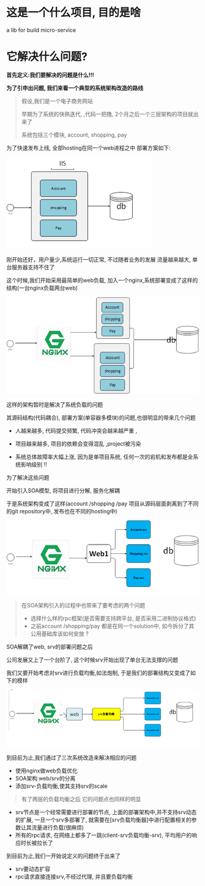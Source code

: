 # 这是一个什么项目, 目的是啥

a lib for build micro-service 


# 它解决什么问题?

**首先定义:我们要解决的问题是什么!!!**

**为了引申出问题, 我们来看一个典型的系统架构改造的路线**

>  假设,我们是一个电子商务网站
>
> 早期为了系统的快熟迭代, ,代码一把撸, 2个月之后一个三层架构的项目就出来了
>
> 系统包括三个模块, account, shopping, pay


为了快速发布上线, 全部hosting在同一个web进程之中
部署方案如下: 

![](/docs/3y-art.png)

刚开始还好，用户量少,系统运行一切正常, 不过随者业务的发展
流量越来越大, 单台服务器支持不住了

这个时候,我们开始采用最简单的web负载, 加入一个nginx,系统部署变成了这样的结构(一台nginx负载两台web)

![](/docs/web-nginx.png)

这样的架构暂时是解决了系统负载的问题

其源码结构(代码耦合), 部署方案(单容器多模块)的问题,也很明显的带来几个问题

-   人越来越多, 代码提交频繁,  代码冲突会越来越严重 , 

-  项目越来越多, 项目的依赖会变得混乱 ,project被污染

-  系统总体故障率大幅上涨,  因为是单项目系统, 任何一次的宕机和发布都是全系统影响级别 !!


为了解决这些问题 

开始引入SOA模型, 将项目进行分解, 服务化解耦

于是系统架构变成了这样(account /shopping /pay 项目从源码层面剥离到了不同的git repository中, 发布也在不同的hosting中)

![](/docs/soa.png)

> 在SOA架构引入的过程中也带来了要考虑的两个问题
> -  选择什么样的rpc框架(是否需要支持跨平台, 是否采用二进制协议格式)
> -  之前account /shopping/pay 都是在同一个solution中, 如今拆分了其公用基础库该如何安放 ?
> 


SOA解耦了web, srv的部署问题之后

公司发展又上了一个台阶了, 这个时候srv开始出现了单台无法支撑的问题

我们又要开始考虑对srv进行负载均衡,如法炮制, 于是我们的部署结构又变成了如下的模样

![](/docs/srv-lbs.png)

到目前为止,我们通过了三次系统改造来解决相应的问题
- 使用nginx做web负载优化
- SOA架构 web/srv的分离
- 添加srv-负载均衡,使其支持srv的scale

> 有了两层的负载均衡之后
> 它的问题点也同样的明显

-  srv节点是一个经常需要进行部署的节点, 上面的部署架构中,并不支持srv动态的扩展, 一旦一个srv多部署了, 就需要在[srv负载均衡器]中进行配置相关的参数让其流量进行负载(很麻烦)
-  所有的rpc请求, 在网络上都多了一跳(client-srv负载均衡-srv), 平均用户的响应时长被拉长了

到目前为止,我们一开始说定义的问题终于出来了
- srv要动态扩容
- rpc请求直接连接srv,不经过代理, 并且要负载均衡

